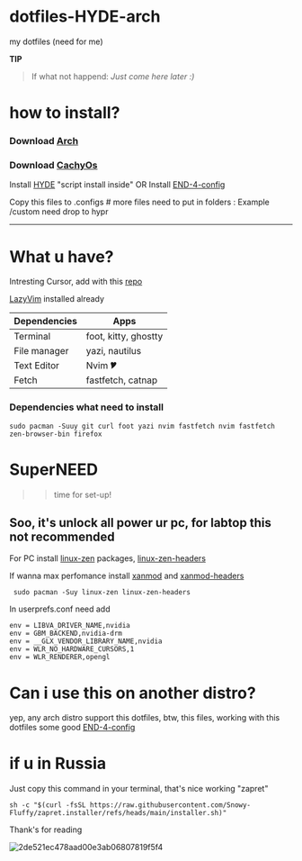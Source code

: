 # dotfiles-HYDE-arch
 my dotfiles (need for me)





**TIP**  
> If what not happend: 
> *Just come here later :)*

# how to install?

### Download [Arch](https://archlinux.org/download/)

### Download [CachyOs](https://cachyos.org/)

Install [HYDE](https://github.com/HyDE-Project/HyDE) "script install inside"
OR Install [END-4-config](https://github.com/end-4/dots-hyprland)

Copy this files to .configs # more files need to put in folders : Example /custom need drop to hypr 
______
# What u have?
Intresting Cursor, add with this [repo](https://github.com/VirtCode/hypr-dynamic-cursors)

[LazyVim](https://www.lazyvim.org/) installed already

| Dependencies   | Apps |
| ----------- | ----------- |
| Terminal     | foot, kitty, ghostty   |
| File manager   | yazi, nautilus   |
| Text Editor | Nvim 🎔|
| Fetch| fastfetch, catnap |

### Dependencies what need to install
```
sudo pacman -Suuy git curl foot yazi nvim fastfetch nvim fastfetch zen-browser-bin firefox
```


# SuperNEED
>> time for set-up!
## Soo, it's unlock all power ur pc, for labtop this not recommended 

For PC install [linux-zen](https://archlinux.org/packages/extra/x86_64/linux-zen/) packages, [linux-zen-headers](https://archlinux.org/packages/extra/x86_64/linux-zen-headers/) 

If wanna max perfomance install [xanmod](https://aur.archlinux.org/packages/linux-xanmod-edge) 
and [xanmod-headers](https://aur.archlinux.org/packages/linux-xanmod-edge-headers)
```
 sudo pacman -Suy linux-zen linux-zen-headers
```

In userprefs.conf need add

```
env = LIBVA_DRIVER_NAME,nvidia
env = GBM_BACKEND,nvidia-drm
env = __GLX_VENDOR_LIBRARY_NAME,nvidia
env = WLR_NO_HARDWARE_CURSORS,1
env = WLR_RENDERER,opengl
```

# Can i use this on another distro? 

yep, any arch distro support this dotfiles, btw, this files, working with this dotfiles some good [END-4-config](https://github.com/end-4/dots-hyprland)

# if u in Russia

Just copy this command in your terminal, that's nice working "zapret"

```
sh -c "$(curl -fsSL https://raw.githubusercontent.com/Snowy-Fluffy/zapret.installer/refs/heads/main/installer.sh)" 

```

Thank's for reading

![2de521ec478aad00e3ab06807819f5f4](https://github.com/user-attachments/assets/fc95559c-db2b-4b01-a375-83a947e95d73)


